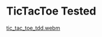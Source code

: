 # TicTacToe Tested
[tic_tac_toe_tdd.webm](https://github.com/user-attachments/assets/8dd9a486-0913-4121-9c58-02723722de0a)
